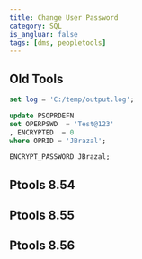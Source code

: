 ```yaml
---
title: Change User Password
category: SQL
is_angluar: false
tags: [dms, peopletools]
---
```


## Old Tools
```sql
set log = 'C:/temp/output.log';

update PSOPRDEFN
set OPERPSWD  = 'Test@123'
, ENCRYPTED  = 0
where OPRID = 'JBrazal';

ENCRYPT_PASSWORD JBrazal;    		
```

## Ptools 8.54 

## Ptools 8.55

## Ptools 8.56 


